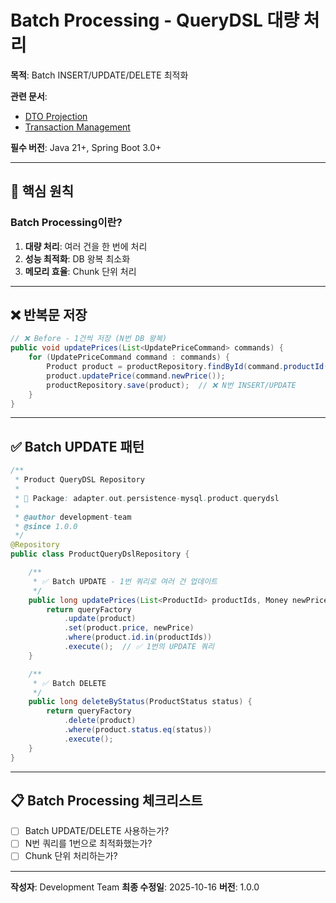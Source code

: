 # Batch Processing - QueryDSL 대량 처리

**목적**: Batch INSERT/UPDATE/DELETE 최적화

**관련 문서**:
- [DTO Projection](./01_dto-projection.md)
- [Transaction Management](../../01-core-architecture/transaction-management/01_transaction-basics.md)

**필수 버전**: Java 21+, Spring Boot 3.0+

---

## 📌 핵심 원칙

### Batch Processing이란?

1. **대량 처리**: 여러 건을 한 번에 처리
2. **성능 최적화**: DB 왕복 최소화
3. **메모리 효율**: Chunk 단위 처리

---

## ❌ 반복문 저장

```java
// ❌ Before - 1건씩 저장 (N번 DB 왕복)
public void updatePrices(List<UpdatePriceCommand> commands) {
    for (UpdatePriceCommand command : commands) {
        Product product = productRepository.findById(command.productId()).get();
        product.updatePrice(command.newPrice());
        productRepository.save(product);  // ❌ N번 INSERT/UPDATE
    }
}
```

---

## ✅ Batch UPDATE 패턴

```java
/**
 * Product QueryDSL Repository
 *
 * 📁 Package: adapter.out.persistence-mysql.product.querydsl
 *
 * @author development-team
 * @since 1.0.0
 */
@Repository
public class ProductQueryDslRepository {

    /**
     * ✅ Batch UPDATE - 1번 쿼리로 여러 건 업데이트
     */
    public long updatePrices(List<ProductId> productIds, Money newPrice) {
        return queryFactory
            .update(product)
            .set(product.price, newPrice)
            .where(product.id.in(productIds))
            .execute();  // ✅ 1번의 UPDATE 쿼리
    }

    /**
     * ✅ Batch DELETE
     */
    public long deleteByStatus(ProductStatus status) {
        return queryFactory
            .delete(product)
            .where(product.status.eq(status))
            .execute();
    }
}
```

---

## 📋 Batch Processing 체크리스트

- [ ] Batch UPDATE/DELETE 사용하는가?
- [ ] N번 쿼리를 1번으로 최적화했는가?
- [ ] Chunk 단위 처리하는가?

---

**작성자**: Development Team
**최종 수정일**: 2025-10-16
**버전**: 1.0.0
